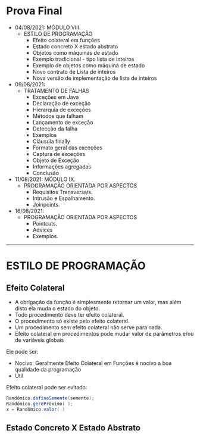 # Prova Final

- 04/08/2021: MÓDULO VIII.
  - ESTILO DE PROGRAMAÇÃO
    - Efeito colateral em funções
    - Estado concreto X estado abstrato
    - Objetos como máquinas de estado
    - Exemplo tradicional - tipo lista de inteiros
    - Exemplo de objetos como máquina de estado
    - Novo contrato de Lista de inteiros
    - Nova versão de implementação de lista de inteiros
- 09/08/2021: 
  - TRATAMENTO DE FALHAS
    - Exceções em Java
    - Declaração de exceção
    - Hierarquia de exceções
    - Métodos que falham
    - Lançamento de exceção
    - Detecção da falha
    - Exemplos
    - Cláusula finally
    - Formato geral das exceções
    - Captura de exceções
    - Objeto de Exceção
    - Informações agregadas
    - Conclusão
- 11/08/2021: MÓDULO IX.
  - PROGRAMAÇÃO ORIENTADA POR ASPECTOS
    - Requisitos Transversais.
    - Intrusão e Espalhamento.
    - Joinpoints.
- 16/08/2021: 
  - PROGRAMAÇÃO ORIENTADA POR ASPECTOS
    - Pointcuts.
    - Advices
    - Exemplos.

___________________________________________________________________

# ESTILO DE PROGRAMAÇÃO

## Efeito Colateral

- A obrigação da função é simplesmente retornar um valor, mas além disto ela muda o estado do objeto.
- Todo procedimento deve ter efeito colateral.
- O procedimento só existe pelo efeito colateral.
- Um procedimento sem efeito colateral não serve para
nada.
- Efeito colateral em procedimentos pode mudar valor de
parâmetros e/ou de variáveis globais 

Ele pode ser:
- Nocivo: Geralmente Efeito Colateral em Funções é nocivo a boa qualidade da programação
- Útil

Efeito colateral pode ser evitado:
```Java
Randômico.defineSemente(semente);
Randômico.gerePróximo( );
x = Randômico.valor( ) 
```

## Estado Concreto X Estado Abstrato